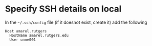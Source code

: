 # Specify SSH details on local
In the ```~/.ssh/config``` file (if it doesnot exist, create it) add the following
```
Host amarel.rutgers
  HostName amarel.rutgers.edu
  User unme001
```
